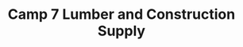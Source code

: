 ---
title: "Camp 7 Lumber and Construction Supply"
url: /baguio/camp-7-lumber-and-construction-supply/
shop: Baustoffe
---